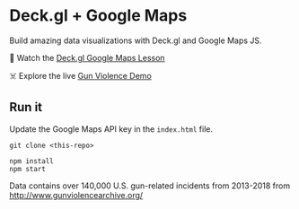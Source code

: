 # Deck.gl + Google Maps

Build amazing data visualizations with Deck.gl and Google Maps JS. 

📼 Watch the [Deck.gl Google Maps Lesson](https://fireship.io/lessons/deckgl-google-maps-tutorial)

☠️ Explore the live [Gun Violence Demo](https://us-gun-violence.web.app/)

## Run it

Update the Google Maps API key in the `index.html` file. 

```
git clone <this-repo> 

npm install
npm start
```


Data contains over 140,000 U.S. gun-related incidents from 2013-2018 from http://www.gunviolencearchive.org/